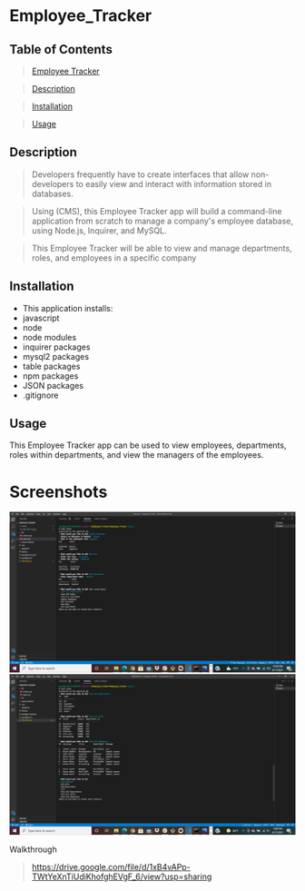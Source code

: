 # Employee_Tracker

## Table of Contents

>[Employee Tracker](#Employee_Tracker)

>[Description](#Description)

>[Installation](#Installation)

>[Usage](#Walk-Through)

## Description

>Developers frequently have to create interfaces that allow non-developers to easily view and interact with information stored in databases.

>Using (CMS), this Employee Tracker app will build a command-line application from scratch to manage a company's employee database, using Node.js, Inquirer, and MySQL.

>This Employee Tracker will be able to view and manage departments, roles, and employees in a specific company

## Installation

* This application installs:
* javascript
* node
* node modules
* inquirer packages
* mysql2 packages
* table packages
* npm packages
* JSON packages
* .gitignore

## Usage 

This Employee Tracker app can be used to view employees, departments, roles within departments, and view the managers of the employees. 

# Screenshots

![alt image](./assets/2021-08-17(4).png)
![alt image](./assets/2021-08-17.png)

Walkthrough
>https://drive.google.com/file/d/1xB4vAPp-TWtYeXnTiUdiKhofghEVgF_6/view?usp=sharing
